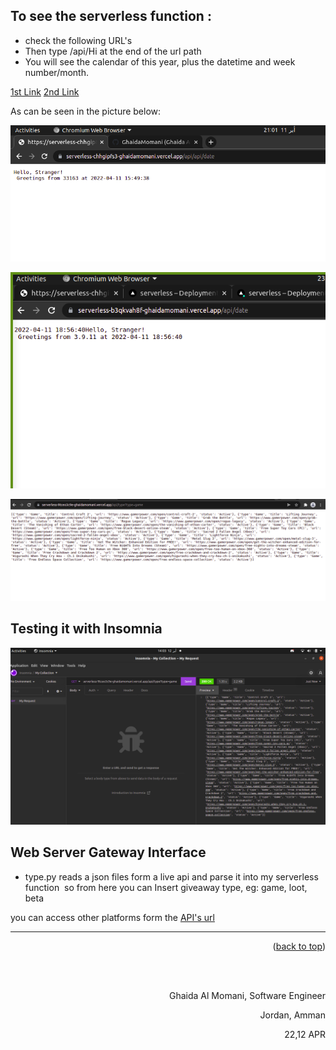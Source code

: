 

## To see the serverless function :
- check the following URL's
- Then type /api/Hi at the end of the url path
- You will see the calendar of this year, plus the datetime and week number/month.


[1st Link](https://serverless-tawny-nine.vercel.app/api/date)
[2nd Link](https://serverless-tawny-nine.vercel.app/api/type?type=game)

As can be seen in the picture below: 


![](assets/serverless1.png)

![](assets/serverless3.png)

![](assets/serverless5.png)

## Testing it with Insomnia
 ![](assets/serverlessTest.png)

## Web Server Gateway Interface

* type.py   reads a json files form a live api and parse it into my serverless function 
so from here you can  Insert giveaway type, eg: game, loot, beta

you can access other platforms form the [API's url](https://www.gamerpower.com/api-read)


<hr/>
<p align="right">(<a href="#top">back to top</a>)</p>





  <br/><br/>

<p align="right">Ghaida Al Momani, Software Engineer</p>
<p align="right">Jordan, Amman</p>
  <p align="right">22,12 APR </p>